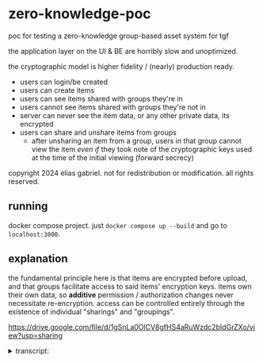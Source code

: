 # zero-knowledge-poc

poc for testing a zero-knowledge group-based asset system for tgf

the application layer on the UI & BE are horribly slow and unoptimized.

the cryptographic model is higher fidelity / (nearly) production ready.

- users can login/be created
- users can create items
- users can see items shared with groups they're in
- users cannot see items shared with groups they're not in
- server can never see the item data, or any other private data, its encrypted
- users can share and unshare items from groups
  - after unsharing an item from a group, users in that group cannot view the item _even if_ they took note of the cryptographic keys used at the time of the initial viewing (forward secrecy)

copyright 2024 elias gabriel. not for redistribution or modification. all rights reserved.

## running

docker compose project. just `docker compose up --build` and go to `localhost:3000`.

## explanation

the fundamental principle here is that items are encrypted before upload, and that groups facilitate access to said items' encryption keys. items own their own data, so **additive** permission / authorization changes never necessitate re-encryption. access can be controlled entirely through the existence of individual "sharings" and "groupings".

<https://drive.google.com/file/d/1gSnLa0OlCV8gfHS4aRuWzdc2bIdGrZXo/view?usp=sharing>

<details>
<summary>transcript:</summary>

```
every user has an encryption key. they get a private and public key. their key is derived from their password in a cryptographically secure way

every user is the host of at least one group, their personal group. when a user is created, their group is created as well.

groups also have encryption keys.

when a user is added to a group, that relationship is stored in a "grouping". that grouping maps a user to a group, but ALSO contains a copy of the group's encryption key _encrypted_ using the user's public key.

when a user creates an item, the item also has an encryption key. the contents of the file are encrypted using that encryption key.

we want to ensure that every user in a group has access to items shared with that group; item's aren't shared directly with people, they're shared with groups.

when the item is created, it's encryption key is _encrypted_ using the creating user's personal group's private key. the user creating the item knows their personal group's private key because they can decrypt it from their grouping: take the encrypted key from the grouping and decrypt it with their own private key. this information is stored on a "sharing". a sharing maps a group to an item, and contains that copy of the item's encryption key that has been encrypted with the group's key.

when a user wants to view an item, they need 2 things:
1. a sharing
2. a grouping
the user needs to have some way of accessing the item's encryption key. ie, they need to have a grouping that maps their user to the group so that they can access the sharing that maps that group to the item. if they're not a part of the group, they don't have a grouping, and should be disallowed from trying to read a sharing.

once they have the sharing, reading an item means:
1. using their grouping, decrypt the group's private key using their own private key.
2. using the sharing, use the now decrypted group key and decrypt the item's private key.
3. download the gibberish/encrypted item contents, then decrypt them using the now decrypted item private key.

-----

permissions and management take the form of controlling groupings and sharings, and ensuring that only users who have a grouping can access the sharings associated with a group. permissions are not in scope for this POC, because they can exist _above_ the encryption/data model.

the model in the poc enables a core feature for TGF: actually private content. item content is encrypted before reaching our servers, and is stored encrypted. we _cannot_ know the contents of those items, and no other user can know the contents, unless we or said user are a part of a group with which the item is shared.

no sensitive information leaves the user's device. the only things transmitted to the BE are encrypted information and information that doesn't reveal any information (like the user's public key, which is distributable). practically, this means ALL cryptographic functions happen in the browser. they must.

-----

there are 2 users in the demo. user 1 created an item and it is shared with their personal group. user 2 created an item and it is shared with their personal group. user 1 can switch to their group and see the item they created, but cannot see the other item because they're not a part of user 2's private group (and therefore cannot get access to the sharing). vice versa for user 2 and their item.
```

</details>

